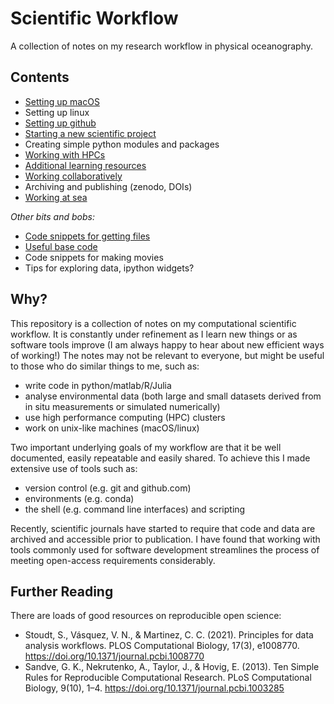 # Scientific Workflow

A collection of notes on my research workflow in physical oceanography. 

## Contents

* [Setting up macOS](macOS_setup.md)
* Setting up linux
* [Setting up github](github_setup.md)
* [Starting a new scientific project](scientific_projects.md)
* Creating simple python modules and packages
* [Working with HPCs](HPC_clusters.md)
* [Additional learning resources](learning_resources.md)
* [Working collaboratively](collaboration.md)
* Archiving and publishing (zenodo, DOIs)
* [Working at sea](sea.md)

*Other bits and bobs:*

* [Code snippets for getting files](get_snippets.md)
* [Useful base code](bash_snippets.md)
* Code snippets for making movies
* Tips for exploring data, ipython widgets?

## Why?

This repository is a collection of notes on my computational scientific workflow. It is constantly under refinement as I learn new things or as software tools improve (I am always happy to hear about new efficient ways of working!) The notes may not be relevant to everyone, but might be useful to those who do similar things to me, such as:

* write code in python/matlab/R/Julia
* analyse environmental data (both large and small datasets derived from in situ measurements or simulated numerically)
* use high performance computing (HPC) clusters
* work on unix-like machines (macOS/linux)

Two important underlying goals of my workflow are that it be well documented, easily repeatable and easily shared. To achieve this I made extensive use of tools such as:

* version control (e.g. git and github.com)
* environments (e.g. conda)
* the shell (e.g. command line interfaces) and scripting

Recently, scientific journals have started to require that code and data are archived and accessible prior to publication. I have found that working with tools commonly used for software development streamlines the process of meeting open-access requirements considerably.

## Further Reading

There are loads of good resources on reproducible open science:

* Stoudt, S., Vásquez, V. N., & Martinez, C. C. (2021). Principles for data analysis workflows. PLOS Computational Biology, 17(3), e1008770. https://doi.org/10.1371/journal.pcbi.1008770
* Sandve, G. K., Nekrutenko, A., Taylor, J., & Hovig, E. (2013). Ten Simple Rules for Reproducible Computational Research. PLoS Computational Biology, 9(10), 1–4. https://doi.org/10.1371/journal.pcbi.1003285
